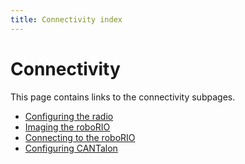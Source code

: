 ```yaml
---
title: Connectivity index
---
```

# Connectivity

This page contains links to the connectivity subpages.

- [Configuring the radio](configuring-the-radio)
- [Imaging the roboRIO](imaging-the-roborio)
- [Connecting to the roboRIO](connecting-to-the-roborio)
- [Configuring CANTalon](configuring-cantalon)
